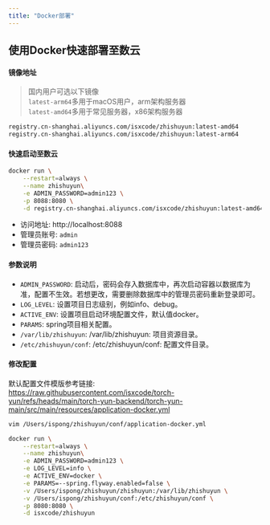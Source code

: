 ```yaml
---
title: "Docker部署"
---
```


## 使用Docker快速部署至数云

#### 镜像地址

> 国内用户可选以下镜像  
> `latest-arm64`多用于macOS用户，arm架构服务器    
> `latest-amd64`多用于常见服务器，x86架构服务器 

```bash
registry.cn-shanghai.aliyuncs.com/isxcode/zhishuyun:latest-amd64 
registry.cn-shanghai.aliyuncs.com/isxcode/zhishuyun:latest-arm64
```

#### 快速启动至数云

```bash
docker run \
    --restart=always \
    --name zhishuyun\
    -e ADMIN_PASSWORD=admin123 \
    -p 8088:8080 \
    -d registry.cn-shanghai.aliyuncs.com/isxcode/zhishuyun:latest-amd64
```

- 访问地址: http://localhost:8088 
- 管理员账号: `admin` 
- 管理员密码: `admin123`

#### 参数说明

- `ADMIN_PASSWORD`: 启动后，密码会存入数据库中，再次启动容器以数据库为准，配置不生效。若想更改，需要删除数据库中的管理员密码重新登录即可。
- `LOG_LEVEL`: 设置项目日志级别，例如info、debug。
- `ACTIVE_ENV`: 设置项目启动环境配置文件，默认值docker。
- `PARAMS`: spring项目相关配置。
- `/var/lib/zhishuyun`: /var/lib/zhishuyun: 项目资源目录。
- `/etc/zhishuyun/conf`: /etc/zhishuyun/conf: 配置文件目录。

#### 修改配置

默认配置文件模版参考链接:   
https://raw.githubusercontent.com/isxcode/torch-yun/refs/heads/main/torch-yun-backend/torch-yun-main/src/main/resources/application-docker.yml

```bash
vim /Users/ispong/zhishuyun/conf/application-docker.yml
```

```bash
docker run \
    --restart=always \
    --name zhishuyun\
    -e ADMIN_PASSWORD=admin123 \
    -e LOG_LEVEL=info \
    -e ACTIVE_ENV=docker \
    -e PARAMS=--spring.flyway.enabled=false \
    -v /Users/ispong/zhishuyun/zhishuyun:/var/lib/zhishuyun \
    -v /Users/ispong/zhishuyun/conf:/etc/zhishuyun/conf \
    -p 8080:8080 \
    -d isxcode/zhishuyun
```
